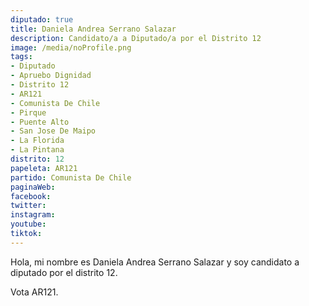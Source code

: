```yaml
---
diputado: true
title: Daniela Andrea Serrano Salazar
description: Candidato/a a Diputado/a por el Distrito 12
image: /media/noProfile.png
tags:
- Diputado
- Apruebo Dignidad
- Distrito 12
- AR121
- Comunista De Chile
- Pirque
- Puente Alto
- San Jose De Maipo
- La Florida
- La Pintana
distrito: 12
papeleta: AR121
partido: Comunista De Chile
paginaWeb:
facebook:
twitter:
instagram:
youtube:
tiktok:
---
```

Hola, mi nombre es Daniela Andrea Serrano Salazar y soy candidato a diputado por el distrito 12.

Vota AR121.
